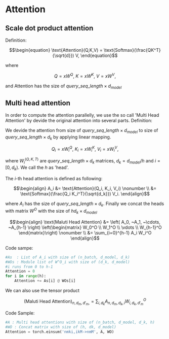 # Attention

## Scale dot product attention
Definition:
```math
\begin{equation}
\text{Attention}(Q,K,V) = \text{Softmax}(\frac{QK^T}{\sqrt{d}}) V,
\end{equation}
```
where
```math
\begin{equation}
Q = x W^Q, ~K = x W^K, ~V = x W^V,
\end{equation}
```
and $\text{Attention}$ has the size of $query\_seq\_length \times d_{model}$

## Multi head attention
In order to compute the attention parallelly, we use the so call 'Multi Head Attention' by devide the original attention into several parts.
Definition:

We devide the attention from size of $query\_seq\_length \times d_{model}$ to size of $query\_seq\_length \times d_{k}$ by applying linear mapping. 
```math
\begin{equation}
Q_i = x W_i^Q, ~K_i = x W_i^K, ~V_i = x W_i^V,
\end{equation}
```
where $W_i^{(Q,K,T)}$ are $query\_seq\_length \times d_k$ matrices, $d_k = d_{model}/h$ and $i = [0, d_k)$. We call the $h$ as 'head'. 

The $i$-th head attention is defined as following:
```math
\begin{align}
A_i &= \text{Attention}(Q_i, K_i, V_i) \nonumber \\
&= \text{Softmax}(\frac{Q_i K_i^T}{\sqrt{d_k}}) V_i.
\end{align}
``` 
where $A_i$ has the size of $query\_seq\_length \times d_k$. 
Finally we concat the heads with matrix $W^O$ with the size of $hd_k \times d_{model}$
```math
\begin{align}
\text{Maluti Head Attention} &= \left( A_0, ~A_1, ~\cdots, ~A_{h-1} \right) 
\left(\begin{matrix}
W_0^O \\
W_1^O \\
\vdots \\
W_{h-1}^O 
\end{matrix}\right) \nonumber \\
&= \sum_{i=0}^{h-1} A_i W_i^O
\end{align}
```

Code sampe:
```python
#As  : List of A_i with size of (n_batch, d_model, d_k)
#WOs : Module list of W^O_i with size of (d_k, d_model)
#i runs from 0 to h-1
Attention = 0
for i in range(h):
    Attention += As[i] @ WOs[i]
```

We can also use the tensor product
```math
(\text{Maluti Head Attention})_{n,d_m,d'_m,} = \sum_{i, d_k} A_{n,d_m,d_k,i} W^O_{i,d_k,d'_m}
```
Code Sample:
```python
#A : Multi head attentions with size of (n_batch, d_model, d_k, h)
#WO : Concat matrix with size of (h, dk, d_model)
Attention = torch.einsum('nmki,ikM->nmM', A, WO)
```